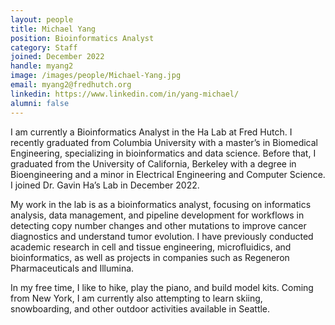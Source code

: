 ```yaml
---
layout: people
title: Michael Yang
position: Bioinformatics Analyst
category: Staff
joined: December 2022
handle: myang2
image: /images/people/Michael-Yang.jpg
email: myang2@fredhutch.org
linkedin: https://www.linkedin.com/in/yang-michael/
alumni: false
---
```


I am currently a Bioinformatics Analyst in the Ha Lab at Fred Hutch. I recently graduated from Columbia University with a master’s in Biomedical Engineering, specializing in bioinformatics and data science. Before that, I graduated from the University of California, Berkeley with a degree in Bioengineering and a minor in Electrical Engineering and Computer Science. I joined Dr. Gavin Ha’s Lab in December 2022.

My work in the lab is as a bioinformatics analyst, focusing on informatics analysis, data management, and pipeline development for workflows in detecting copy number changes and other mutations to improve cancer diagnostics and understand tumor evolution. I have previously conducted academic research in cell and tissue engineering, microfluidics, and bioinformatics, as well as projects in companies such as Regeneron Pharmaceuticals and Illumina.

In my free time, I like to hike, play the piano, and build model kits. Coming from New York, I am currently also attempting to learn skiing, snowboarding, and other outdoor activities available in Seattle.
